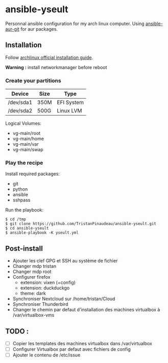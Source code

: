 # ansible-yseult

Personnal ansible configuration for my arch linux computer.
Using [ansible-aur-git](https://github.com/kewlfft/ansible-aur) for aur packages.

## Installation

Follow [archlinux official installation guide](https://wiki.archlinux.org/index.php/Installation_guide).

**Warning :** install networkmanager before reboot

### Create your partitions

| Device    | Size | Type       |
|-----------|------|------------|
| /dev/sda1 | 350M | EFI System |
| /dev/sda2 | 500G | Linux LVM  |

Logical Volumes:
* vg-main/root
* vg-main/home
* vg-main/var
* vg-main/swap

### Play the recipe

Install required packages:
* git
* python
* ansible
* sshpass

Run the playbook:
```
$ cd /tmp
$ git clone https://github.com/TristanPinaudeau/ansible-yseult.git
$ cd ansible-yseult
$ ansible-playbook -K yseult.yml
```

## Post-install

* Ajouter les clef GPG et SSH au système de fichier
* Changer mdp tristan
* Changer mdp root
* Configurer firefox
    - extension: vixen (+config)
    - extension: duckduckgo
    - theme: dark
* Synchroniser Nextcloud sur /home/tristan/Cloud
* Synchroniser Thunderbird
* Changer le chemin par defaut d'installation des machines virtualbox à /var/virtualbox-vms

## TODO :

- [ ] Copier les templates des machines virtualbox dans /var/virtualbox
- [ ] Configurer Virtualbox par defaut avec fichiers de config
- [ ] Ajouter le contenu de /etc/issue
